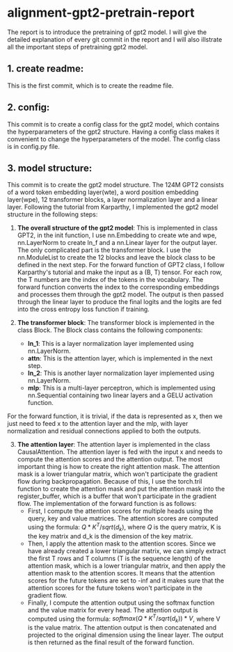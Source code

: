 # alignment-gpt2-pretrain-report

The report is to introduce the pretraining of gpt2 model. I will give the detailed explanation of every git commit in the report and I will also illstrate all the important steps of pretraining gpt2 model.

## 1. create readme: 
This is the first commit, which is to create the readme file.

## 2. config: 
This commit is to create a config class for the gpt2 model, which contains the hyperparameters of the gpt2 structure. Having a config class makes it convenient to change the hyperparameters of the model. The config class is in config.py file.

## 3. model structure: 
This commit is to create the gpt2 model structure. The 124M GPT2 consists of a word token embedding layer(wte), a word position embedding layer(wpe), 12 transformer blocks, a layer normalization layer and a linear layer. Following the  tutorial from Karparthy, I implemented the gpt2 model structure in the following steps:

1. **The overall structure of the gpt2 model**: This is implemented in class GPT2, in the init function, I use nn.Embedding to create wte and wpe, nn.LayerNorm to create ln_f and a nn.Linear layer for the output layer. The only complicated part is the transformer block. I use the nn.ModuleList to create the 12 blocks and leave the block class to be defined in the next step. For the forward function of GPT2 class, I follow Karparthy's tutorial and make the input as a (B, T) tensor. For each row, the T numbers are the index of the tokens in the vocabulary. The forward function converts the index to the corresponding embeddings and processes them through the gpt2 model. The output is then passed through the linear layer to produce the final logits and the logits are fed into the cross entropy loss function if training.

2. **The transformer block**: The transformer block is implemented in the class Block. The Block class contains the following components:
   - **ln_1**: This is a layer normalization layer implemented using nn.LayerNorm.
   - **attn**: This is the attention layer, which is implemented in the next step.
   - **ln_2**: This is another layer normalization layer implemented using nn.LayerNorm.
   - **mlp**: This is a multi-layer perceptron, which is implemented using nn.Sequential containing two linear layers and a GELU activation function.

For the forward function, it is trivial, if the data is represented as x, then we just need to feed x to the attention layer and the mlp, with layer normalization and residual connections applied to both the outputs.

3. **The attention layer**: The attention layer is implemented in the class CausalAttention. The attention layer is fed with the input x and needs to compute the attention scores and the attention output. The most important thing is how to create the right attention mask. The attention mask is a lower triangular matrix, which won't participate the gradient flow during backpropagation. Because of this, I use the torch.tril function to create the attention mask and put the attention mask into the register_buffer, which is a buffer that won't participate in the gradient flow. The implementation of the forward function is as follows:
    - First, I compute the attention scores for multiple heads using the query, key and value matrices. The attention scores are computed using the formula: $Q * K^T / sqrt(d_k)$, where $Q$ is the query matrix, K is the key matrix and d_k is the dimension of the key matrix.
    - Then, I apply the attention mask to the attention scores. Since we have already created a lower triangular matrix, we can simply extract the first T rows and T columns (T is the sequence length) of the attention mask, which is a lower triangular matrix, and then apply the attention mask to the attention scores. It means that the attention scores for the future tokens are set to -inf and it makes sure that the attention scores for the future tokens won't participate in the gradient flow.
    - Finally, I compute the attention output using the softmax function and the value matrix for every head. The attention output is computed using the formula: $softmax(Q * K^T / sqrt(d_k)) * V$, where V is the value matrix. The attention output is then concatenated and projected to the original dimension using the linear layer. The output is then returned as the final result of the forward function.

